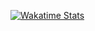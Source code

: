

[![Wakatime Stats](https://github-readme-stats.vercel.app/api/wakatime/?username=Supakornn&layout=compact&langs_count=1000&hide_border=true&custom_title=Wakatime&bg_color=00000000&hide=PHP)](https://wakatime.com/@Supakornn)
